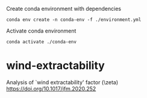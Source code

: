 Create conda environment with dependencies
```
conda env create -n conda-env -f ./environment.yml
```
Activate conda environment

```
conda activate ./conda-env
```

# wind-extractability
Analysis of `wind extractability' factor (\zeta) https://doi.org/10.1017/jfm.2020.252
